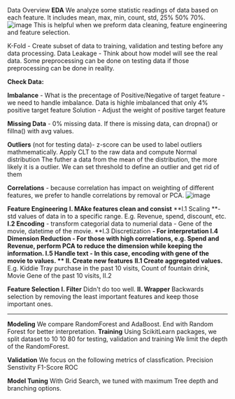 Data Overview
**EDA**
We analyze some statistic readings of data based on each feature.
It includes mean, max, min, count, std, 25% 50% 70%.
![image](https://user-images.githubusercontent.com/32372822/144900775-89f681d0-9d8c-4251-ae4a-2a6a255a2a06.png)
This is helpful when we preform data cleaning, feature engineering and feature selection.


K-Fold - Create subset of data to training, validation and testing before any data processing.
Data Leakage - Think about how model will see the real data. Some preprocessing can be done on testing data if those preprocessing can be done in reality.

**Check Data:**

**Imbalance** - What is the precentage of Positive/Negative of target feature - we need to handle imbalance.
Data is highle imbalanced that only 4% positive target feature
Solution - Adjust the weight of positive target feature

**Missing Data** - 0% missing data. 
If there is missing data, can dropna() or fillna() with avg values.

**Outliers** (not for testing data)- z-score can be used to label outliers mathmematically.
Apply CLT to the raw data and compute Normal distribution
The futher a data from the mean of the distribution, the more likely it is a outlier.
We can set threshold to define an outlier and get rid of them

**Correlations** - because correlation has impact on weighting of different features, we prefer to handle correlations by removal or PCA.
![image](https://user-images.githubusercontent.com/32372822/144901146-622786e3-f9ac-4620-a155-d9fe4e436913.png)


**Feature Engineering**
**I. MAke features clean and consist**
**I.1 Scaling **- std values of data in to a specific range. E.g. Revenue, spend, discount, etc.
**I.2 Encoding** - transform categorial data to numerial data - Gene of the movie, datetime of the movie.
**I.3 Discretization **- For interpretation
**I.4 Dimension Reduction** - For those with high correlations, e.g. Spend and Revenue, perform PCA to reduce the dimension while keeping the information.
**I.5 Handle text** - In this case, encoding with gene of the movie to values.
**
II. Create new features**
**II.1  Create aggregated values.** E.g. Kiddie Tray purchase in the past 10 visits, Count of fountain drink, Movie Gene of the past 10 visits,
II.2 

**Feature Selection**
**I. Filter**
Didn't do too well.
**II. Wrapper**
Backwards selection by removing the least important features and keep those important ones. 

----------------------
**Modeling**
We compare RandomForest and AdaBoost. End with Random Forest for better interpretation.
**Training**
Using ScikitLearn packages, we split dataset to 10 10 80 for testing, validation and training
We limit the depth of the RandomForest.

**Validation**
We focus on the following metrics of classfication.
Precision
Senstivity
F1-Score
ROC

**Model Tuning** 
With Grid Search, we tuned with maximum Tree depth and branching options.








